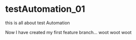 # testAutomation_01
this is all about test Automation

Now I have created my first feature branch... woot woot woot
